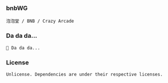 ### bnbWG
    泡泡堂 / BNB / Crazy Arcade


### Da da da...
    🐌 Da da da...


### License
    Unlicense. Dependencies are under their respective licenses.